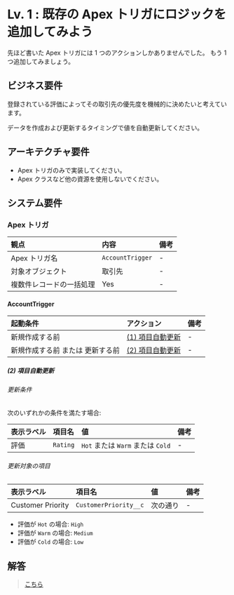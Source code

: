 # Lv. 1 : 既存の Apex トリガにロジックを追加してみよう

先ほど書いた Apex トリガには 1 つのアクションしかありませんでした。
もう 1 つ追加してみましょう。

## ビジネス要件

登録されている評価によってその取引先の優先度を機械的に決めたいと考えています。

データを作成および更新するタイミングで値を自動更新してください。

## アーキテクチャ要件

- Apex トリガのみで実装してください。
- Apex クラスなど他の資源を使用しないでください。

## システム要件

### Apex トリガ

| 観点                     | 内容             | 備考 |
| :----------------------- | :--------------- | :--- |
| Apex トリガ名            | `AccountTrigger` | -    |
| 対象オブジェクト         | 取引先           | -    |
| 複数件レコードの一括処理 | Yes              | -    |

#### AccountTrigger

| 起動条件                         | アクション                               | 備考 |
| :------------------------------- | :--------------------------------------- | :--- |
| 新規作成する前                   | [(1) 項目自動更新](warm-up.md#warm-up-1) | -    |
| 新規作成する前 または 更新する前 | [(2) 項目自動更新](#level-01-2)          | -    |

<a id="level-01-2"></a>

##### (2) 項目自動更新

###### 更新条件

次のいずれかの条件を満たす場合:

| 表示ラベル | 項目名   | 値                                | 備考 |
| :--------- | :------- | :-------------------------------- | :--- |
| 評価       | `Rating` | `Hot` または `Warm` または `Cold` | -    |

###### 更新対象の項目

| 表示ラベル        | 項目名                | 値       | 備考 |
| :---------------- | :-------------------- | :------- | :--- |
| Customer Priority | `CustomerPriority__c` | 次の通り | -    |

- 評価が `Hot` の場合: `High`
- 評価が `Warm` の場合: `Medium`
- 評価が `Cold` の場合: `Low`

## 解答

> [こちら](level-01-answer.md)
